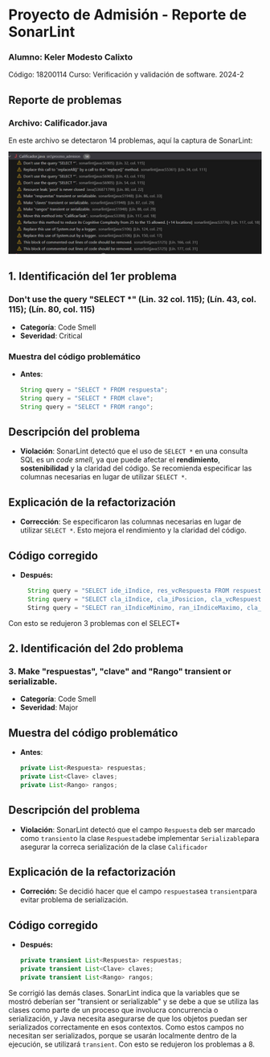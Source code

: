 # Proyecto de Admisión - Reporte de SonarLint
### Alumno: Keler Modesto Calixto
 Código: 18200114
 Curso: Verificación y validación de software. 2024-2
## Reporte de problemas
### Archivo: Calificador.java

En este archivo se detectaron 14 problemas, aquí la captura de SonarLint:

![Problemas en Calificador.java](capturas/calificador-problems.jpg)
## 1. Identificación del 1er problema
### Don't use the query "SELECT *" (Lin. 32 col. 115); (Lín. 43, col. 115); (Lín. 80, col. 115)
- **Categoría**: Code Smell
- **Severidad**: Critical
### Muestra del código problemático
- **Antes**:
   ```java
   String query = "SELECT * FROM respuesta";
   String query = "SELECT * FROM clave";
   String query = "SELECT * FROM rango";
## Descripción del problema
- **Violación**: SonarLint detectó que el uso de `SELECT *` en una consulta SQL es un *code smell*, ya que puede afectar el **rendimiento**, **sostenibilidad** y la claridad del código. Se recomienda especificar las columnas necesarias en lugar de utilizar `SELECT *`.

## Explicación de la refactorización 
- **Corrección**: Se especificaron las columnas necesarias en lugar de utilizar `SELECT *`. Esto mejora el rendimiento y la claridad del código.
## Código corregido 
- **Después:**
  ```java
    String query = "SELECT ide_iIndice, res_vcRespuesta FROM respuesta";
    String query = "SELECT cla_iIndice, cla_iPosicion, cla_vcRespuesta FROM clave";
    Stirng query = "SELECT ran_iIndiceMinimo, ran_iIndiceMaximo, cla_iPosicion FROM rango";
Con esto se redujeron 3 problemas con el SELECT*
## 2. Identificación del 2do problema
### 3. Make "respuestas", "clave" and "Rango" transient or serializable.
- **Categoría**: Code Smell
- **Severidad**: Major
## Muestra del código problemático
- **Antes**:
  ```java
  private List<Respuesta> respuestas;
  private List<Clave> claves;
  private List<Rango> rangos;
## Descripción del problema
- **Violación**: SonarLint detectó que el campo `Respuesta` deb ser marcado como `transient`o la clase `Respuesta`debe implementar `Serializable`para asegurar la correca serialización de la clase `Calificador`
## Explicación de la refactorización
- **Correción:** Se decidió hacer que el campo `respuesta`sea `transient`para evitar problema de serialización.
## Código corregido
- **Después:**
  ```java
  private transient List<Respuesta> respuestas;
  private transient List<Clave> claves;
  private transient List<Rango> rangos;
Se corrigió las demás clases. SonarLint indica que la variables que se mostró deberían ser "transient or serializable" y se debe a que se utiliza las clases como parte de un proceso que involucra concurrencia o serialización, y Java necesita asegurarse de que los objetos puedan ser serializados correctamente en esos contextos. Como estos campos no necesitan ser serializados, porque se usarán localmente dentro de la ejecución, se utilizará `transient`. Con esto se redujeron los problemas a 8.
